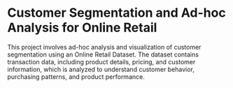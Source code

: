 # Customer Segmentation and Ad-hoc Analysis for Online Retail
This project involves ad-hoc analysis and visualization of customer segmentation using an Online Retail Dataset. The dataset contains transaction data, including product details, pricing, and customer information, which is analyzed to understand customer behavior, purchasing patterns, and product performance.
